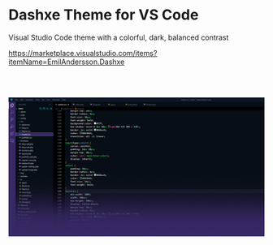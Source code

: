 # Dashxe Theme for VS Code
Visual Studio Code theme with a colorful, dark, balanced contrast

https://marketplace.visualstudio.com/items?itemName=EmilAndersson.Dashxe

<br>
<br>

![Dashxe Theme](1.png)
